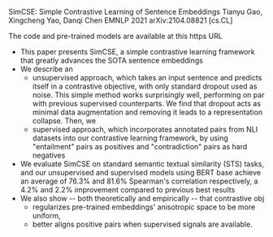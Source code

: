 SimCSE: Simple Contrastive Learning of Sentence Embeddings
Tianyu Gao, Xingcheng Yao, Danqi Chen
EMNLP 2021 arXiv:2104.08821 [cs.CL]

The code and pre-trained models are available at this https URL

* This paper presents SimCSE, a simple contrastive learning framework that
  greatly advances the SOTA sentence embeddings
* We describe an 
  * unsupervised approach, which takes an input sentence and predicts itself in
    a contrastive objective, with only standard dropout used as noise. This
    simple method works surprisingly well, performing on par with previous
    supervised counterparts. We find that dropout acts as minimal data
    augmentation and removing it leads to a representation collapse. Then, we
  * supervised approach, which incorporates annotated pairs from NLI datasets
    into our contrastive learning framework, by using "entailment" pairs as
    positives and "contradiction" pairs as hard negatives
* We evaluate SimCSE on standard semantic textual similarity (STS) tasks, and
  our unsupervised and supervised models using BERT base achieve an average of
  76.3% and 81.6% Spearman's correlation respectively, a 4.2% and 2.2%
  improvement compared to previous best results
* We also show -- both theoretically and empirically -- that contrastive obj
  * regularizes pre-trained embeddings' anisotropic space to be more uniform,
  * better aligns positive pairs when supervised signals are available. 
